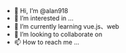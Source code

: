 - 👋 Hi, I’m @alan918
- 👀 I’m interested in ...
- 🌱 I’m currently learning vue.js、web
- 💞️ I’m looking to collaborate on 
- 📫 How to reach me ...

<!---
alan918/alan918 is a ✨ special ✨ repository because its `README.md` (this file) appears on your GitHub profile.
You can click the Preview link to take a look at your changes.
--->
